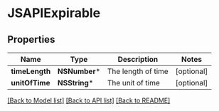 # JSAPIExpirable

## Properties
Name | Type | Description | Notes
------------ | ------------- | ------------- | -------------
**timeLength** | **NSNumber*** | The length of time | [optional] 
**unitOfTime** | **NSString*** | The unit of time | [optional] 

[[Back to Model list]](../README.md#documentation-for-models) [[Back to API list]](../README.md#documentation-for-api-endpoints) [[Back to README]](../README.md)


